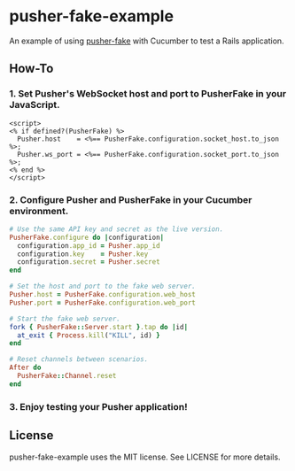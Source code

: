# pusher-fake-example

An example of using [pusher-fake](https://github.com/tristandunn/pusher-fake) with Cucumber to test a Rails application.

## How-To

### 1. Set Pusher's WebSocket host and port to PusherFake in your JavaScript.

```erb
<script>
<% if defined?(PusherFake) %>
  Pusher.host    = <%== PusherFake.configuration.socket_host.to_json %>;
  Pusher.ws_port = <%== PusherFake.configuration.socket_port.to_json %>;
<% end %>
</script>
```

### 2. Configure Pusher and PusherFake in your Cucumber environment.

```ruby
# Use the same API key and secret as the live version.
PusherFake.configure do |configuration|
  configuration.app_id = Pusher.app_id
  configuration.key    = Pusher.key
  configuration.secret = Pusher.secret
end

# Set the host and port to the fake web server.
Pusher.host = PusherFake.configuration.web_host
Pusher.port = PusherFake.configuration.web_port

# Start the fake web server.
fork { PusherFake::Server.start }.tap do |id|
  at_exit { Process.kill("KILL", id) }
end

# Reset channels between scenarios.
After do
  PusherFake::Channel.reset
end
```

### 3. Enjoy testing your Pusher application!

## License

pusher-fake-example uses the MIT license. See LICENSE for more details.
